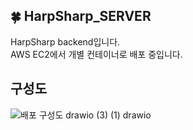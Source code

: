 ## 🍀 HarpSharp_SERVER
HarpSharp backend입니다. <br>
AWS EC2에서 개별 컨테이너로 배포 중입니다. <br>

## 구성도
![배포 구성도 drawio (3) (1) drawio](https://github.com/user-attachments/assets/5d9c108f-9359-49c2-88e3-f2c99b6618ea)
